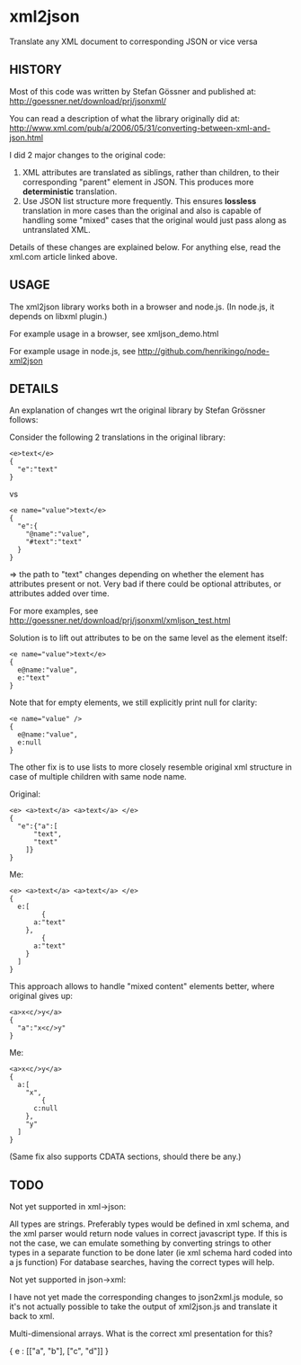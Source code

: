 xml2json
========

Translate any XML document to corresponding JSON or vice versa

HISTORY
-------

Most of this code was written by Stefan Gössner and published at:
http://goessner.net/download/prj/jsonxml/

You can read a description of what the library originally did at:
http://www.xml.com/pub/a/2006/05/31/converting-between-xml-and-json.html

I did 2 major changes to the original code:

1. XML attributes are translated as siblings, rather than children, to their
   corresponding "parent" element in JSON. This produces more **deterministic**
   translation.
2. Use JSON list structure more frequently. This ensures **lossless** translation
   in more cases than the original and also is capable of handling some "mixed"
   cases that the original would just pass along as untranslated XML.
   
Details of these changes are explained below. For anything else, read the xml.com
article linked above.

USAGE
-----

The xml2json library works both in a browser and node.js. (In node.js, it depends
on libxml plugin.)

For example usage in a browser, see xmljson_demo.html

For example usage in node.js, see http://github.com/henrikingo/node-xml2json


DETAILS
-------

An explanation of changes wrt the original library by Stefan Grössner follows:


Consider the following 2 translations in the original library:

    <e>text</e>
    {
      "e":"text"
    }

vs

    <e name="value">text</e>
    {
      "e":{
        "@name":"value",
        "#text":"text"
      }
    }

=> the path to "text" changes depending on whether the element has attributes 
   present or not. Very bad if there could be optional attributes, or attributes
   added over time.

For more examples, see http://goessner.net/download/prj/jsonxml/xmljson_test.html

Solution is to lift out attributes to be on the same level as the element itself:

    <e name="value">text</e>
    {
      e@name:"value",
      e:"text"
    }

Note that for empty elements, we still explicitly print null for clarity:

    <e name="value" />
    {
      e@name:"value",
      e:null
    }

The other fix is to use lists to more closely resemble original xml structure
in case of multiple children with same node name.

Original:

    <e> <a>text</a> <a>text</a> </e>
    {
      "e":{"a":[
          "text",
          "text"
        ]}
    }

Me:


    <e> <a>text</a> <a>text</a> </e>
    {
      e:[
            {
          a:"text"
        },
            {
          a:"text"
        }
      ]
    }

This approach allows to handle "mixed content" elements better, where original
gives up:

    <a>x<c/>y</a>
    {
      "a":"x<c/>y"
    }

Me:

    <a>x<c/>y</a>
    {
      a:[
        "x",
            {
          c:null
        },
        "y"
      ]
    }

(Same fix also supports CDATA sections, should there be any.)


TODO
----

Not yet supported in xml->json:

All types are strings. Preferably types would be defined in xml schema, and 
the xml parser would return node values in correct javascript type. If this is
not the case, we can emulate something by converting strings to other types in 
a separate function to be done later (ie xml schema hard coded into a js function)
For database searches, having the correct types will help.


Not yet supported in json->xml:

I have not yet made the corresponding changes to json2xml.js module, so it's not
actually possible to take the output of xml2json.js and translate it back to xml.

Multi-dimensional arrays. What is the correct xml presentation for this?

{ e : [["a", "b"], ["c", "d"]] }
